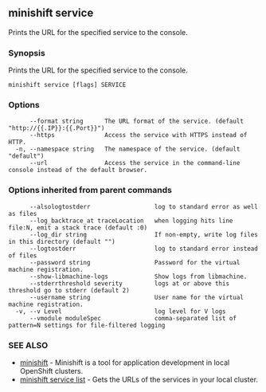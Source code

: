 ## minishift service

Prints the URL for the specified service to the console.

### Synopsis


Prints the URL for the specified service to the console.

```
minishift service [flags] SERVICE
```

### Options

```
      --format string      The URL format of the service. (default "http://{{.IP}}:{{.Port}}")
      --https              Access the service with HTTPS instead of HTTP.
  -n, --namespace string   The namespace of the service. (default "default")
      --url                Access the service in the command-line console instead of the default browser.
```

### Options inherited from parent commands

```
      --alsologtostderr                  log to standard error as well as files
      --log_backtrace_at traceLocation   when logging hits line file:N, emit a stack trace (default :0)
      --log_dir string                   If non-empty, write log files in this directory (default "")
      --logtostderr                      log to standard error instead of files
      --password string                  Password for the virtual machine registration.
      --show-libmachine-logs             Show logs from libmachine.
      --stderrthreshold severity         logs at or above this threshold go to stderr (default 2)
      --username string                  User name for the virtual machine registration.
  -v, --v Level                          log level for V logs
      --vmodule moduleSpec               comma-separated list of pattern=N settings for file-filtered logging
```

### SEE ALSO
* [minishift](minishift.md)	 - Minishift is a tool for application development in local OpenShift clusters.
* [minishift service list](minishift_service_list.md)	 - Gets the URLs of the services in your local cluster.

